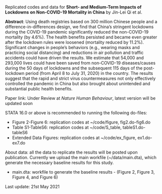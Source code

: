 



Replicated codes and data for **Short- and Medium-Term Impacts of Lockdowns** **on Non-COVID-19 Mortality in China** by Jin-Lei Qi et al.

**Abstract**: Using death registries based on 300 million Chinese people and a difference-in-differences design, we find that China’s stringent lockdowns during the COVID-19 pandemic significantly reduced the non-COVID-19 mortality (by 4.6%). The health benefits persisted and became even greater after the lockdown rules were loosened (mortality reduced by 11.2%). Significant changes in people’s behaviors (e.g., wearing masks and practicing social distancing) and reductions in air pollution and traffic accidents could have driven the results. We estimate that 54,000 and 293,000 lives could have been saved from non-COVID-19 diseases/causes during the 50 days of lockdowns and the subsequent 115 days of the post-lockdown period (from April 8 to July 31, 2020) in the country. The results suggest that the rapid and strict virus countermeasures not only effectively controlled the pandemic in China but also brought about unintended and substantial public health benefits.

Paper link: Under Review at *Nature Human Behaviour*, latest version will be updated soon

STATA 16.0 or above is recommended to running the following do-files:

- Figure 2-Figure 6: replication codes at ~/code/figure, fig2.do-fig6.do 
- Table S1-TableS6: replication codes at ~/code/S_table, tableS1.do-tableS6
- Extended Data Figures: replication codes at ~/code/ex_figure, ex1.do-ex7.do

About data: all the data to replicate the results will be posted upon publication. Currently we upload the main workfile (~/data/main.dta), which generate the necessary baseline results for this study.

- main.dta: workfile to generate the baseline results - (Figure 2, Figure 3, Figure 4, and Figure 6)

Last update: 21st May 2021